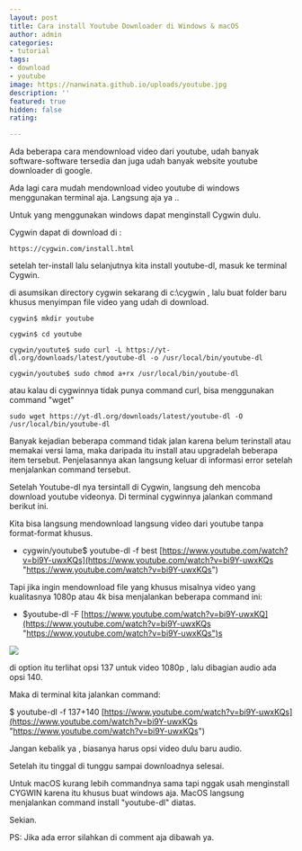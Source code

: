 ```yaml
---
layout: post
title: Cara install Youtube Downloader di Windows & macOS
author: admin
categories:
- tutorial
tags:
- download
- youtube
image: https://nanwinata.github.io/uploads/youtube.jpg
description: ''
featured: true
hidden: false
rating: 

---
```

Ada beberapa cara mendownload video dari youtube, udah banyak software-software tersedia dan juga udah banyak website youtube downloader di google.

Ada lagi cara mudah mendownload video youtube di windows menggunakan terminal aja. Langsung aja ya ..

Untuk yang menggunakan windows dapat menginstall Cygwin dulu.

Cygwin dapat di download di :

    https://cygwin.com/install.html

setelah ter-install lalu selanjutnya kita install youtube-dl, masuk ke terminal Cygwin.

di asumsikan directory cygwin sekarang di c:\\cygwin , lalu buat folder baru khusus menyimpan file video yang udah di download.

    cygwin$ mkdir youtube
    
    cygwin$ cd youtube
    
    cygwin/youtute$ sudo curl -L https://yt-dl.org/downloads/latest/youtube-dl -o /usr/local/bin/youtube-dl
    
    cygwin/youtube$ sudo chmod a+rx /usr/local/bin/youtube-dl

atau kalau di cygwinnya tidak punya command curl, bisa menggunakan command "wget"

    sudo wget https://yt-dl.org/downloads/latest/youtube-dl -O /usr/local/bin/youtube-dl

Banyak kejadian beberapa command tidak jalan karena belum terinstall atau memakai versi lama, maka daripada itu install atau upgradelah beberapa item tersebut. Penjelasannya akan langsung keluar di informasi error setelah menjalankan command tersebut.

Setelah Youtube-dl nya tersintall di Cygwin, langsung deh mencoba download youtube videonya. Di terminal cygwinnya jalankan command berikut ini.

Kita bisa langsung mendownload langsung video dari youtube tanpa format-format khusus.

* cygwin/youtube$ youtube-dl -f best [https://www.youtube.com/watch?v=bi9Y-uwxKQs](https://www.youtube.com/watch?v=bi9Y-uwxKQs "https://www.youtube.com/watch?v=bi9Y-uwxKQs")

Tapi jika ingin mendownload file yang khusus misalnya video yang kualitasnya 1080p atau 4k bisa menjalankan beberapa command ini:

* $youtube-dl -F [https://www.youtube.com/watch?v=bi9Y-uwxKQ](https://www.youtube.com/watch?v=bi9Y-uwxKQs "https://www.youtube.com/watch?v=bi9Y-uwxKQs")s

![](https://nanwinata.github.io/uploads/youtube.png)

di option itu terlihat opsi 137 untuk video 1080p , lalu dibagian audio ada opsi 140.

Maka di terminal kita jalankan command:

$ youtube-dl -f 137+140  [https://www.youtube.com/watch?v=bi9Y-uwxKQs](https://www.youtube.com/watch?v=bi9Y-uwxKQs "https://www.youtube.com/watch?v=bi9Y-uwxKQs")

Jangan kebalik ya , biasanya harus opsi video dulu baru audio.

Setelah itu tinggal di tunggu sampai downloadnya selesai.

Untuk macOS kurang lebih commandnya sama tapi nggak usah menginstall CYGWIN karena itu khusus buat windows aja. MacOS langsung menjalankan command install "youtube-dl" diatas.

Sekian.

PS: Jika ada error silahkan di comment aja dibawah ya.